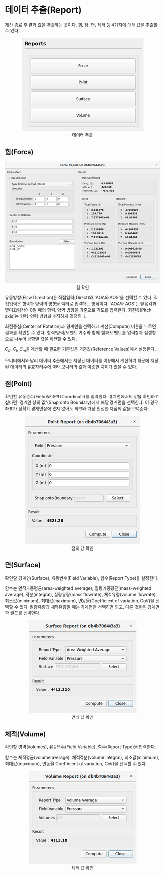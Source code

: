 # 데이터 추출(Report)

계산 종료 후 결과 값을 추출하는 곳이다. 힘, 점, 면, 체적 등 4가지에 대해 값을 추출할 수 있다.

<center><img src="https://github.com/nextfoam/baram-pages/raw/main/screenshots/pic/report.png"><br>데이터 추출</center>

## 힘(Force)

<center><img src="https://github.com/nextfoam/baram-pages/raw/main/screenshots/pic/forceReport.png"><br>힘 확인</center>

유동방향(Flow Direction)은 직접입력(Direct)와 'AOA와 AOS'을 선택할 수 있다. 직접입력은 항력과 양력의 방향을 벡터로 입력하는 방식이다. 'AOA와 AOS'는 받음각과 옆미끄럼각이 0일 때의 항력, 양역 방향을 기준으로 각도를 입력한다. 회전축(Pitch axis)는 항력, 양력 방향과 수직하게 결정된다.

회전중심(Center of Rotation)과 경계면을 선택하고 계산(Compute) 버튼을 누르면 결과를 확인할 수 있다. 항력/양력/모멘트 계수와 함께 힘과 모멘트를 압력항과 점성항으로 나누어 방향별 값을 확인할 수 있다.

$C_d$, $C_l$, $C_m$을 계산할 때 필요한 기준값은 기준값(Reference Values)에서 설정한다.

모니터에서와 달리 데이터 추출에서는 저장된 데이터를 이용해서 계산하기 때문에 저장된 데이터의 유효자리수에 따라 모니터의 값과 미소한 차이가 있을 수 있다.

## 점(Point)

확인할 유동변수(Field)와 좌표(Coordinate)를 입력한다. 경계면에서의 값을 확인하고 싶다면 '경계면 상의 값'(Snap onto Boundary)에서 해당 경계면을 선택한다. 이 경우 좌표가 정확히 경계면상에 있지 않아도 좌표와 가장 인접한 지점의 값을 보여준다.

<center><img src="https://github.com/nextfoam/baram-pages/raw/main/screenshots/pic/pointReport.png"><br>점의 값 확인</center>

## 면(Surface)

확인할 경계면(Surface), 유동변수(Field Variable), 함수(Report Type)을 설정한다.

함수는 면적가중평균(area-weighted average), 질량가중평균(mass-weighted average), 적분(integral), 질량유량(mass flowrate), 체적유량(volume flowrate), 최소값(minimum), 최대값(maximum), 변동율(Coefficient of variation, CoV)을 선택할 수 있다. 질량유량과 체적유량일 때는 경계면만 선택하면 되고, 다른 것들은 경계면과 필드를 선택한다. 

<center><img src="https://github.com/nextfoam/baram-pages/raw/main/screenshots/pic/surfaceReport.png"><br>면의 값 확인</center>

## 체적(Volume)

확인할 영역(Volumes), 유동변수(Field Variable), 함수(Report Type)을 입력한다.

함수는 체적평균(volume average), 체적적분(volume integral), 최소값(minimum), 최대값(maximum), 변동율(Coefficient of variation, CoV)을 선택할 수 있다.

<center><img src="https://github.com/nextfoam/baram-pages/raw/main/screenshots/pic/volumeReport.png"><br>체적 값 확인</center>



